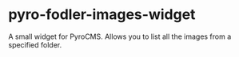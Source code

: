 pyro-fodler-images-widget
=========================

A small widget for PyroCMS. Allows you to list all the images from a specified folder.

